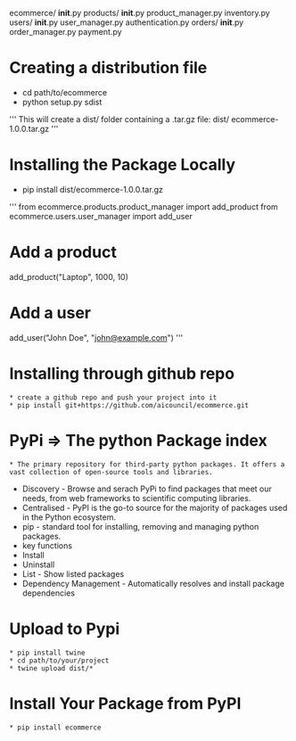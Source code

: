 ecommerce/
    __init__.py
    products/
        __init__.py
        product_manager.py
        inventory.py
    users/
        __init__.py
        user_manager.py
        authentication.py
    orders/
        __init__.py
        order_manager.py
        payment.py



# Creating a distribution file

* cd path/to/ecommerce
* python setup.py sdist

'''
This will create a dist/ folder containing a .tar.gz file:
    dist/
    ecommerce-1.0.0.tar.gz
'''

# Installing the Package Locally
* pip install dist/ecommerce-1.0.0.tar.gz

'''
from ecommerce.products.product_manager import add_product
from ecommerce.users.user_manager import add_user

# Add a product
add_product("Laptop", 1000, 10)

# Add a user
add_user("John Doe", "john@example.com")
'''

# Installing through github repo
    * create a github repo and push your project into it
    * pip install git+https://github.com/aicouncil/ecommerce.git

# PyPi => The python Package index
    * The primary repository for third-party python packages. It offers a vast collection of open-source tools and libraries.
* Discovery - Browse and serach PyPi to find packages that meet our needs, from web frameworks to scientific computing libraries.
* Centralised - PyPI is the go-to source for the majority of packages used in the Python ecosystem.
* pip - standard tool for installing, removing and managing python packages.
* key functions
 * Install
 * Uninstall
 * List - Show listed packages
 * Dependency Management - Automatically resolves and install package dependencies

 # Upload to Pypi
    * pip install twine
    * cd path/to/your/project
    * twine upload dist/*

# Install Your Package from PyPI
    * pip install ecommerce


